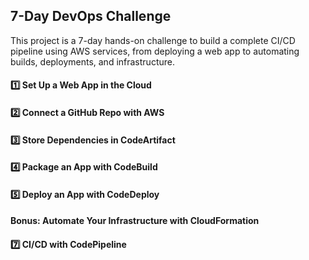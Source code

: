 ## 7-Day DevOps Challenge
This project is a 7-day hands-on challenge to build a complete CI/CD pipeline using AWS services, from deploying a web app to automating builds, deployments, and infrastructure.

#### 1️⃣ Set Up a Web App in the Cloud

#### 2️⃣ Connect a GitHub Repo with AWS
 
#### 3️⃣ Store Dependencies in CodeArtifact

#### 4️⃣ Package an App with CodeBuild

#### 5️⃣ Deploy an App with CodeDeploy

#### Bonus: Automate Your Infrastructure with CloudFormation

#### 7️⃣ CI/CD with CodePipeline

